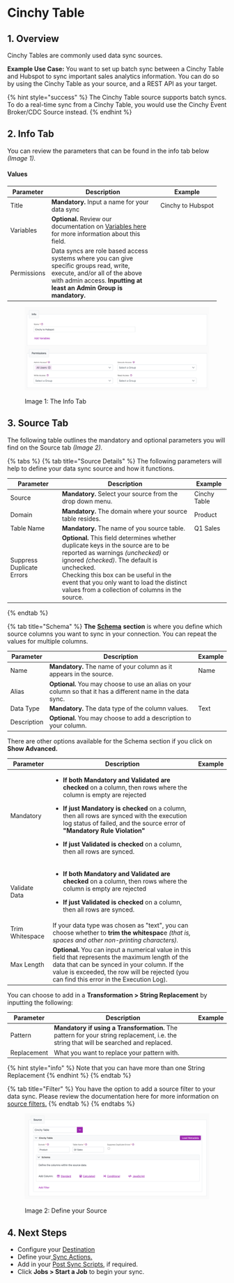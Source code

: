 # Cinchy Table

## 1. Overview

Cinchy Tables are commonly used data sync sources.&#x20;

**Example Use Case:** You want to set up batch sync between a Cinchy Table and Hubspot to sync important sales analytics information. You can do so by using the Cinchy Table as your source, and a REST API as your target.

{% hint style="success" %}
The Cinchy Table source supports batch syncs. To do a real-time sync from a Cinchy Table, you would use the Cinchy Event Broker/CDC Source instead.
{% endhint %}

## 2. Info Tab

You can review the parameters that can be found in the info tab below _(Image 1)._

#### Values

<table><thead><tr><th>Parameter</th><th width="236.33333333333331">Description</th><th>Example</th></tr></thead><tbody><tr><td>Title</td><td><strong>Mandatory.</strong> Input a name for your data sync</td><td>Cinchy to Hubspot</td></tr><tr><td>Variables</td><td><strong>Optional.</strong> Review our documentation on <a href="../../building-data-syncs/advanced-settings/variables.md">Variables here </a>for more information about this field.</td><td></td></tr><tr><td>Permissions</td><td>Data syncs are role based access systems where you can give specific groups read, write, execute, and/or all of the above with admin access. <strong>Inputting at least an Admin Group is mandatory.</strong></td><td></td></tr></tbody></table>

<figure><img src="../../../.gitbook/assets/image (679).png" alt=""><figcaption><p>Image 1: The Info Tab</p></figcaption></figure>

## 3. Source Tab

The following table outlines the mandatory and optional parameters you will find on the Source tab _(Image 2)._

{% tabs %}
{% tab title="Source Details" %}
The following parameters will help to define your data sync source and how it functions.

<table><thead><tr><th>Parameter</th><th width="289.66666666666663">Description</th><th>Example</th></tr></thead><tbody><tr><td>Source</td><td><strong>Mandatory.</strong> Select your source from the drop down menu.</td><td>Cinchy Table</td></tr><tr><td>Domain</td><td><strong>Mandatory.</strong> The domain where your source table resides.</td><td>Product</td></tr><tr><td>Table Name</td><td><strong>Mandatory.</strong> The name of you source table.</td><td>Q1 Sales</td></tr><tr><td>Suppress Duplicate Errors</td><td><strong>Optional.</strong> This field determines whether duplicate keys in the source are to be reported as warnings <em>(unchecked)</em> or ignored <em>(checked)</em>. The default is unchecked.<br>Checking this box can be useful in the event that  you only want to load the distinct values from a collection of columns in the source.</td><td></td></tr></tbody></table>
{% endtab %}

{% tab title="Schema" %}
**The** [**Schema**](../../building-data-syncs/columns-and-mappings/#2.-schema-columns) **section** is where you define which source columns you want to sync in your connection. You can repeat the values for multiple columns.

| Parameter   | Description                                                                                                   | Example |
| ----------- | ------------------------------------------------------------------------------------------------------------- | ------- |
| Name        | **Mandatory.** The name of your column as it appears in the source.                                           | Name    |
| Alias       | **Optional.** You may choose to use an alias on your column so that it has a different name in the data sync. |         |
| Data Type   | **Mandatory.** The data type of the column values.                                                            | Text    |
| Description | **Optional.** You may choose to add a description to your column.                                             |         |



There are other options available for the Schema section if you click on **Show Advanced.**

| Parameter       | Description                                                                                                                                                                                                                                                                                                                                                                                                                                                                           | Example |
| --------------- | ------------------------------------------------------------------------------------------------------------------------------------------------------------------------------------------------------------------------------------------------------------------------------------------------------------------------------------------------------------------------------------------------------------------------------------------------------------------------------------- | ------- |
| Mandatory       | <ul><li><strong>If both Mandatory and Validated</strong> <strong>are checked</strong> on a column, then rows where the column is empty are rejected</li></ul><ul><li><strong>If just Mandatory is checked</strong> on a column, then all rows are synced with the execution log status of failed, and the source error of <strong>"Mandatory Rule Violation"</strong></li></ul><ul><li><strong>If just Validated is checked</strong> on a column, then all rows are synced.</li></ul> |         |
| Validate Data   | <ul><li><strong>If both Mandatory and Validated</strong> <strong>are checked</strong> on a column, then rows where the column is empty are rejected</li></ul><ul><li><strong>If just Validated is checked</strong> on a column, then all rows are synced.</li></ul>                                                                                                                                                                                                                   |         |
| Trim Whitespace | If your data type was chosen as "text", you can choose whether to **trim the whitespac**e _(that is, spaces and other non-printing characters)._                                                                                                                                                                                                                                                                                                                                      |         |
| Max Length      | **Optional.** You can input a numerical value in this field that represents the maximum length of the data that can be synced in your column. If the value is exceeded, the row will be rejected (you can find this error in the Execution Log).                                                                                                                                                                                                                                      |         |

You can choose to add in a **Transformation > String Replacement** by inputting the following:

| Parameter   | Description                                                                                                                           | Example |
| ----------- | ------------------------------------------------------------------------------------------------------------------------------------- | ------- |
| Pattern     | **Mandatory if using a Transformation.** The pattern for your string replacement, i.e. the string that will be searched and replaced. |         |
| Replacement | What you want to replace your pattern with.                                                                                           |         |

{% hint style="info" %}
Note that you can have more than one String Replacement
{% endhint %}
{% endtab %}

{% tab title="Filter" %}
You have the option to add a source filter to your data sync. Please review the documentation here for more information on [source filters.](../../building-data-syncs/advanced-settings/filters.md)
{% endtab %}
{% endtabs %}

<div data-full-width="true">

<figure><img src="../../../.gitbook/assets/image (673).png" alt=""><figcaption><p>Image 2: Define your Source</p></figcaption></figure>

</div>

## 4. Next Steps

* Configure your [Destination](../../supported-data-sync-destinations/)
* Define your[ ](../../building-data-syncs/sync-actions.md)[Sync Actions.](../../building-data-syncs/sync-actions.md)
* Add in your [Post Sync Scripts](../../building-data-syncs/advanced-settings/post-sync-scripts.md), if required.
* Click **Jobs > Start a Job** to begin your sync.
